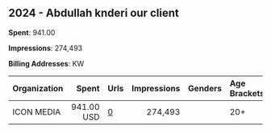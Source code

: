## 2024 - Abdullah knderi our client 
**Spent**: 941.00

**Impressions**: 274,493

**Billing Addresses**: KW

|Organization|Spent|Urls|Impressions|Genders|Age Brackets|Country Codes|
|:---|---:|:---|---:|:---|:---|:---|
|ICON MEDIA|941.00 USD|[0](https://www.snap.com/political-ads/asset/515ae528928fe72fcd6a25c124b3f14fe82cd01a69645ec166765d26ed6fd7c1?mediaType=jpeg)|274,493||20+|kuwait|

